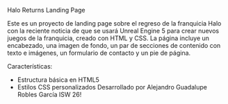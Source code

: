 Halo Returns Landing Page

Este es un proyecto de landing page sobre el regreso de la franquicia Halo con la reciente noticia de que se usará Unreal Engine 5 para crear nuevos juegos de la franquicia, creado con HTML y CSS. La página incluye un encabezado, una imagen de fondo, un par de secciones de contenido con texto e imágenes, un formulario de contacto y un pie de página.

Características:
- Estructura básica en HTML5
- Estilos CSS personalizados
Desarrollado por Alejandro Guadalupe Robles García ISW 26!
